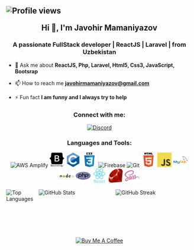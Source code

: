 <div align="center">
   <h2><p align="start">
    <img src="https://komarev.com/ghpvc/?username=javohirmamaniyazov&label=Profile%20views&color=0e75b6&style=flat" alt="Profile views">
</p>Hi 👋, I'm Javohir Mamaniyazov</h1>
    <h3>A passionate FullStack developer | ReactJS | Laravel | from Uzbekistan</h3>
</div>

- 💬 Ask me about **ReactJS, Php, Laravel, Html5, Css3, JavaScript, Bootsrap**

- 📫 How to reach me **javohirmamaniyazov@gmail.com**

- ⚡ Fun fact **I am funny and I always try to help**



<div align="center">
    <h3>Connect with me:</h3>
    <a href="https://discord.gg/javohir#2653" target="_blank" rel="noopener noreferrer">
        <img src="https://raw.githubusercontent.com/rahuldkjain/github-profile-readme-generator/master/src/images/icons/Social/discord.svg" alt="Discord" height="30" width="40">
    </a>
</div>

<h3 align="center">Languages and Tools:</h3>
<p align="center">
    <img src="https://docs.amplify.aws/assets/logo-dark.svg" alt="AWS Amplify" height="40" width="40">
    <img src="https://raw.githubusercontent.com/devicons/devicon/master/icons/bootstrap/bootstrap-plain-wordmark.svg" alt="Bootstrap" height="40" width="40">
    <img src="https://raw.githubusercontent.com/devicons/devicon/master/icons/c/c-original.svg" alt="C" height="40" width="40">
    <img src="https://raw.githubusercontent.com/devicons/devicon/master/icons/css3/css3-original-wordmark.svg" alt="CSS3" height="40" width="40">
    <img src="https://www.vectorlogo.zone/logos/firebase/firebase-icon.svg" alt="Firebase" height="40" width="40">
    <img src="https://www.vectorlogo.zone/logos/git-scm/git-scm-icon.svg" alt="Git" height="40" width="40">
    <img src="https://raw.githubusercontent.com/devicons/devicon/master/icons/html5/html5-original-wordmark.svg" alt="HTML5" height="40" width="40">
    <img src="https://raw.githubusercontent.com/devicons/devicon/master/icons/javascript/javascript-original.svg" alt="JavaScript" height="40" width="40">
    <img src="https://raw.githubusercontent.com/devicons/devicon/master/icons/mysql/mysql-original-wordmark.svg" alt="MySQL" height="40" width="40">
    <img src="https://raw.githubusercontent.com/devicons/devicon/master/icons/nodejs/nodejs-original-wordmark.svg" alt="Node.js" height="40" width="40">
    <img src="https://raw.githubusercontent.com/devicons/devicon/master/icons/php/php-original.svg" alt="PHP" height="40" width="40">
    <img src="https://raw.githubusercontent.com/devicons/devicon/master/icons/react/react-original-wordmark.svg" alt="React" height="40" width="40">
    <img src="https://raw.githubusercontent.com/devicons/devicon/master/icons/ruby/ruby-original.svg" alt="Ruby" height="40" width="40">
    <img src="https://raw.githubusercontent.com/devicons/devicon/master/icons/sass/sass-original.svg" alt="Sass" height="40" width="40">
</p>

<div align="start" style="display: flex;">
    <img src="https://github-readme-stats.vercel.app/api/top-langs?username=javohirmamaniyazov&show_icons=true&locale=en&layout=compact" alt="Top Languages" style="max-width:200px; height: 120px; margin: 0;">
    <img src="https://github-readme-stats.vercel.app/api?username=javohirmamaniyazov&show_icons=true&locale=en" alt="GitHub Stats" style="width: 280px; height:130px; margin: 0; " > 
    <img src="https://github-readme-streak-stats.herokuapp.com/?user=javohirmamaniyazov" alt="GitHub Streak" style="width: 280px; height: 130px; margin: 0; ">
</div>

<div align="center">
    <a href="https://www.buymeacoffee.com/javakhirdev" target="_blank">
        <img src="https://cdn.buymeacoffee.com/buttons/v2/default-yellow.png" alt="Buy Me A Coffee" height="50" width="210">
    </a>
</div>
